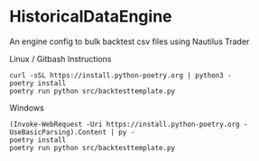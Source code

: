 # HistoricalDataEngine
An engine config to bulk backtest csv files using Nautilus Trader



Linux / Gitbash Instructions
```
curl -sSL https://install.python-poetry.org | python3 -
poetry install
poetry run python src/backtesttemplate.py
```

Windows
```
(Invoke-WebRequest -Uri https://install.python-poetry.org -UseBasicParsing).Content | py -
poetry install
poetry run python src/backtesttemplate.py
```
